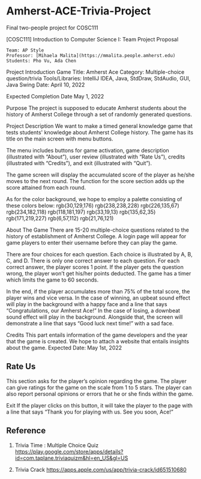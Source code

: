 # Amherst-ACE-Trivia-Project
Final two-people project for COSC111

[COSC111] Introduction to Computer Science I: Team Project Proposal


```Team Introduction
Team: AP Style
Professor: [Mihaela Malita](https://mmalita.people.amherst.edu)
Students: Pho Vu, Ada Chen
```

Project Introduction
Game Title: Amherst Ace
Category: Multiple-choice question/trivia
Tools/Libraries: IntelliJ IDEA, Java, StdDraw, StdAudio, GUI, Java Swing
Date: April 10, 2022

Expected Completion Date
May 1, 2022

Purpose
The project is supposed to educate Amherst students about the history of Amherst College through a set of randomly generated questions.

Project Description
We want to make a timed general knowledge game that tests students' knowledge about Amherst College history. The game has its title on the main screen with menu buttons. 

The menu includes buttons for game activation, game description (illustrated with “About”), user review (illustrated with “Rate Us”), credits (illustrated with “Credits”), and exit (illustrated with “Quit”).

The game screen will display the accumulated score of the player as he/she moves to the next round. The function for the score section adds up the score attained from each round.

As for the color background, we hope to employ a palette consisting of these colors below:
rgb(30,129,176)
rgb(238,238,228)
rgb(226,135,67)
rgb(234,182,118)
rgb(118,181,197)
rgb(33,19,13)
rgb(135,62,35)
rgb(171,219,227)
rgb(6,57,112)
rgb(21,76,121)

About The Game
There are 15-20 multiple-choice questions related to the history of establishment of Amherst College. A login page will appear for game players to enter their username before they can play the game.

There are four choices for each question. Each choice is illustrated by A, B, C, and D. There is only one correct answer to each question. For each correct answer, the player scores 1 point. If the player gets the question wrong, the player won’t get his/her points deducted. The game has a timer which limits the game to 60 seconds. 

In the end, if the player accumulates more than 75% of the total score, the player wins and vice versa. In the case of winning, an upbeat sound effect will play in the background with a happy face and a line that says “Congratulations, our Amherst Ace!” In the case of losing, a downbeat sound effect will play in the background. Alongside that, the screen will demonstrate a line that says “Good luck next time!” with a sad face.

Credits
This part entails information of the game developers and the year that the game is created.
We hope to attach a website that entails insights about the game.
Expected Date: May 1st, 2022

## Rate Us
This section asks for the player’s opinion regarding the game. The player can give ratings for the game on the scale from 1 to 5 stars. The player can also report personal opinions or errors that he or she finds within the game.

Exit
If the player clicks on this button, it will take the player to the page with a line that says “Thank you for playing with us. See you soon, Ace!”

## Reference

1)  Trivia Time : Multiple Choice Quiz 
https://play.google.com/store/apps/details?id=com.taplane.triviaquizm&hl=en_US&gl=US

2) Trivia Crack
https://apps.apple.com/us/app/trivia-crack/id651510680
